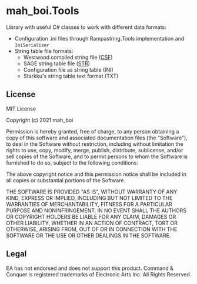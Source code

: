 # mah_boi.Tools

Library with useful C# classes to work with different data formats:

* Configuration .ini files through Rampastring.Tools implementation and `IniSerializer`
* String table file formats:
  * Westwood compiled string file ([CSF](https://modenc.renegadeprojects.com/CSF_File_Format))
  * SAGE string table file ([STR](https://generals.projectperfectmod.com/genstr/))
  * Configuration file as string table (INI)
  * Starkku's string table text format (TXT)

## License

MIT License

Copyright (c) 2021 mah_boi

Permission is hereby granted, free of charge, to any person obtaining a copy
of this software and associated documentation files (the "Software"), to deal
in the Software without restriction, including without limitation the rights
to use, copy, modify, merge, publish, distribute, sublicense, and/or sell
copies of the Software, and to permit persons to whom the Software is
furnished to do so, subject to the following conditions:

The above copyright notice and this permission notice shall be included in all
copies or substantial portions of the Software.

THE SOFTWARE IS PROVIDED "AS IS", WITHOUT WARRANTY OF ANY KIND, EXPRESS OR
IMPLIED, INCLUDING BUT NOT LIMITED TO THE WARRANTIES OF MERCHANTABILITY,
FITNESS FOR A PARTICULAR PURPOSE AND NONINFRINGEMENT. IN NO EVENT SHALL THE
AUTHORS OR COPYRIGHT HOLDERS BE LIABLE FOR ANY CLAIM, DAMAGES OR OTHER
LIABILITY, WHETHER IN AN ACTION OF CONTRACT, TORT OR OTHERWISE, ARISING FROM,
OUT OF OR IN CONNECTION WITH THE SOFTWARE OR THE USE OR OTHER DEALINGS IN THE
SOFTWARE.

## Legal

EA has not endorsed and does not support this product. Command & Conquer is registered trademarks of Electronic Arts Inc. All Rights Reserved.
